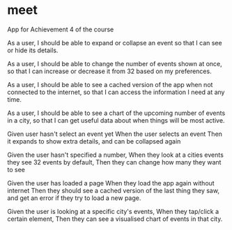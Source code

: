 # meet

App for Achievement 4 of the course


As a user, I should be able to expand or collapse an event so that I can see or hide its details.

As a user, I should be able to change the number of events shown at once, so that I can increase or decrease it from 32 based on my preferences. 

As a user, I should be able to see a cached version of the app when not connected to the internet, so that I can access the information I need at any time.

As a user, I should be able to see a chart of the upcoming number of events in a city, so that I can get useful data about when things will be most active.



Given user hasn't select an event yet
When the user selects an event
Then it expands to show extra details, and can be collapsed again

Given the user hasn't specified a number,
When they look at a cities events they see 32 events by default,
Then they can change how many they want to see

Given the user has loaded a page
When they load the app again without internet
Then they should see a cached version of the last thing they saw, and get an error if they try to load a new page.

Given the user is looking at a specific city's events,
When they tap/click a certain element,
Then they can see a visualised chart of events in that city. 



